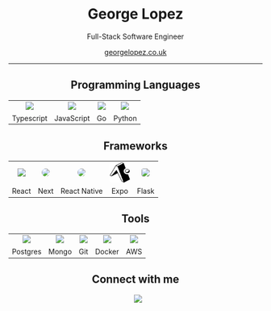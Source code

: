 <h1 align="center"> George Lopez </h1>
	<p align="center">Full-Stack Software Engineer</p>
    <a href= "https://georgelopez.co.uk/" align="center"><p>georgelopez.co.uk</p></a>
</h1>

<hr/>
<!-- a -->
<h2 align="center"> Programming Languages </h2>

<div align="center">
    <table>
    <tr align="center">
        <td><img src="https://cdn.jsdelivr.net/gh/devicons/devicon/icons/typescript/typescript-original.svg" width=40/>
        </td>
        <td>
            <img src="https://cdn.jsdelivr.net/gh/devicons/devicon/icons/javascript/javascript-original.svg" width=40/>
          </td>
        <td>
            <img src="https://cdn.jsdelivr.net/gh/devicons/devicon/icons/go/go-original-wordmark.svg"  width=40/>
          </td>
        <td>
            <img src="https://cdn.jsdelivr.net/gh/devicons/devicon/icons/python/python-original.svg" width=40/>
          </td>
    </tr>
    <tr align="center">
        <td>Typescript</td>
        <td>JavaScript</td>
        <td>Go</td>
        <td>Python</td>
    </tr>
    </table>
<!-- a -->
<h2 align="center"> Frameworks </h2>

<div align="center">
    <table>
    <tr align="center">
    <td><img src="https://cdn.jsdelivr.net/gh/devicons/devicon/icons/react/react-original.svg"  width=40/></td>
    <td><img src="https://cdn.jsdelivr.net/gh/devicons/devicon/icons/nextjs/nextjs-original.svg" width=40 style="background-color:white; padding:2; border-radius:24px" /></td>
    <td><img src="https://cdn.jsdelivr.net/gh/devicons/devicon/icons/react/react-original.svg" style="background-color:white; padding:4; border-radius:24px"  width=40/></td>
    <td><img src="./expo.svg" style="background-color:white; padding:2; border-radius:4px" height=40 width=40/></td>
    <td><img src="https://cdn.jsdelivr.net/gh/devicons/devicon/icons/flask/flask-original.svg" style="background-color:white; padding:2; border-radius:4px" width=40/></td>
    </tr>
    <tr align="center">
        <td>React</td>
        <td>Next</td>
        <td>React Native</td>
        <td>Expo</td>
        <td>Flask</td>
    </tr>
    </table>
<!-- a -->
<h2 align="center"> Tools </h2>

<div align="center">
    <table>
    <tr align="center">
                 <td>
            <img src="https://cdn.jsdelivr.net/gh/devicons/devicon/icons/postgresql/postgresql-original.svg" width=40/>
          </td>
              <td>
            <img src="https://cdn.jsdelivr.net/gh/devicons/devicon/icons/mongodb/mongodb-original.svg" width=40/>
          </td> 
             <td>
            <img src="https://cdn.jsdelivr.net/gh/devicons/devicon/icons/git/git-original.svg" width=40 />
          </td>
          <td>
            <img src="https://cdn.jsdelivr.net/gh/devicons/devicon/icons/docker/docker-original.svg" width=40 />
          </td>
          <td>
            <img src="https://cdn.jsdelivr.net/gh/devicons/devicon/icons/amazonwebservices/amazonwebservices-original.svg" width=40 />
          </td>
    </tr>
    <tr align="center">
        <td>Postgres</td>
        <td>Mongo</td>
        <td>Git</td>
        <td>Docker</td>
        <td>AWS</td>
    </tr>
    </table>

<!-- a -->
<h2 align="center"> Connect with me </h2>

<p align="center">

<div align="center">
    <a style="margin-left: 10px;"  target="_blank" href="https://www.linkedin.com/in/george-benjamin-lopez/">
            <img src="https://cdn.jsdelivr.net/gh/devicons/devicon/icons/linkedin/linkedin-original.svg" width=40/>
          </a>

</div>
</p>
